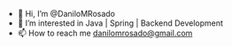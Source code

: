 - 👋 Hi, I’m @DaniloMRosado
- 👀 I’m interested in Java | Spring | Backend Development
- 📫 How to reach me danilomrosado@gmail.com

<!---
DaniloMRosado/DaniloMRosado is a ✨ special ✨ repository because its `README.md` (this file) appears on your GitHub profile.
You can click the Preview link to take a look at your changes.
--->
